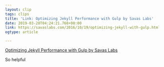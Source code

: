 ```yaml
---
layout: clip
tags: clips
title: 'Link: Optimizing Jekyll Performance with Gulp by Savas Labs'
date: 2019-03-28T04:24:21.768+00:00
link: https://savaslabs.com/2016/10/19/optimizing-jekyll-with-gulp.html
ogtype: article

---
```

[Optimizing Jekyll Performance with Gulp by Savas Labs](https://savaslabs.com/2016/10/19/optimizing-jekyll-with-gulp.html) 

So helpful